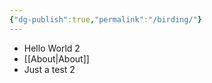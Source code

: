 ```yaml
---
{"dg-publish":true,"permalink":"/birding/"}
---
```


- Hello World 2
- [[About\|About]]
- Just a test 2